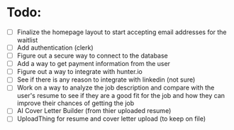 # Todo:

- [ ] Finalize the homepage layout to start accepting email addresses for the waitlist
- [ ] Add authentication (clerk)
- [ ] Figure out a secure way to connect to the database
- [ ] Add a way to get payment information from the user
- [ ] Figure out a way to integrate with hunter.io
- [ ] See if there is any reason to integrate with linkedin (not sure)
- [ ] Work on a way to analyze the job description and compare with the user's resume to see if they are a good fit for the job and how they can improve their chances of getting the job
- [ ] AI Cover Letter Builder (from thier uploaded resume)
- [ ] UploadThing for resume and cover letter upload (to keep on file)